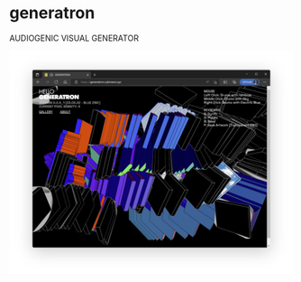 # generatron
AUDIOGENIC VISUAL GENERATOR

![alt text](/assets/img/screenshots/generatron_screenshot_01.png)


